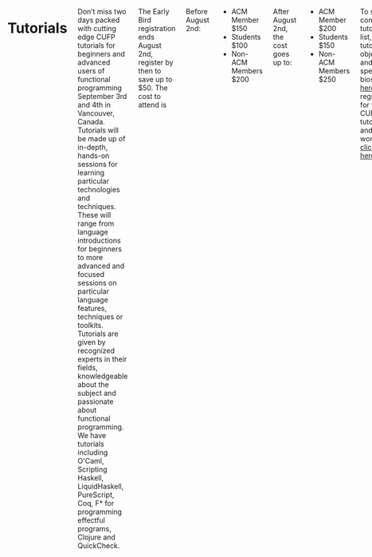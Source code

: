 <div class="row" media:type="text/omd">
<div class="small-12 columns" media:type="text/omd">

# Tutorials

Don’t miss two days packed with cutting edge CUFP tutorials for
beginners and advanced users of functional programming September 3rd
and 4th in Vancouver, Canada. Tutorials will be made up of in-depth,
hands-on sessions for learning particular technologies and
techniques. These will range from language introductions for beginners
to more advanced and focused sessions on particular language features,
techniques or toolkits. Tutorials are given by recognized experts in
their fields, knowledgeable about the subject and passionate about
functional programming. We have tutorials including O'Caml, Scripting Haskell, LiquidHaskell, PureScript,
Coq, F* for programming effectful programs, Clojure and QuickCheck.


The Early Bird registration ends August 2nd, register by then to save up to $50. The cost to attend is

Before August 2nd:
* ACM Member $150
* Students $100
* Non-ACM Members $200

After August 2nd, the cost goes up to:
* ACM Member $200
* Students $150
* Non-ACM Members $250

To see the complete tutorial list, tutorial objectives and speaker bios, [click here… ](http://cufp.org/2015#schedule)
To register for the CUFP tutorials and workshop, [click here...](https://regmaster4.com/2015conf/ICFP15/register.php)
 
</div>
</div>
